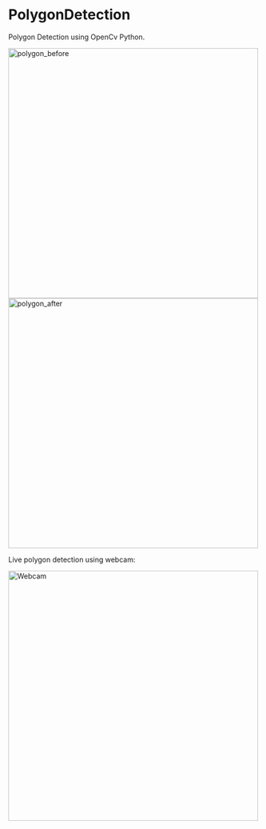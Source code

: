 # PolygonDetection
Polygon Detection using OpenCv Python.

<img width="500" alt="polygon_before" src="https://user-images.githubusercontent.com/69686830/131664235-93ef512e-3a97-4080-be94-8d8f365b63c2.png">

<img width="500" alt="polygon_after" src="https://user-images.githubusercontent.com/69686830/131664308-e75f4433-0105-43fc-b8f0-1ef80b4ecbf2.png">

Live polygon detection using webcam:


<img width="500" alt="Webcam" src="https://user-images.githubusercontent.com/69686830/131686589-db3e1caa-9c67-4624-aadc-cc7d3fed7625.png">
